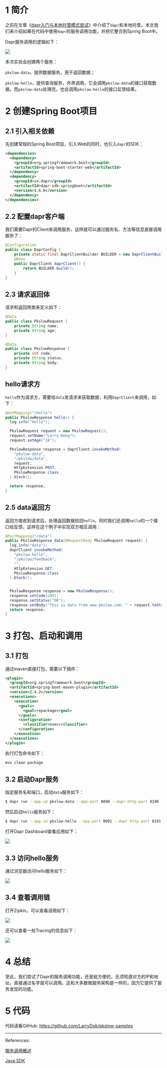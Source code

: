 # 1 简介

之前在文章《[dapr入门与本地托管模式尝试](https://www.pkslow.com/archives/dapr-quickstart)》中介绍了`dapr`和本地托管，本文我们来介绍如果在代码中使用`dapr`的服务调用功能，并把它整合到Spring Boot中。

Dapr服务调用的逻辑如下：

![](https://pkslow.oss-cn-shenzhen.aliyuncs.com/images/2022/11/dar-java-sdk-springboot.service-invocation-overview.png)

本次实验会创建两个服务：

`pkslow-data`，提供数据服务，用于返回数据；

`pkslow-hello`，提供查询服务，外界调用，它会调用`pkslow-data`的接口获取数据，而`pkslow-data`处理完，也会调用`pkslow-hello`的接口反馈结果。



# 2 创建Spring Boot项目

## 2.1 引入相关依赖

先创建常规的Spring Boot项目，引入Web的同时，也引入`dapr`的SDK：

```xml
<dependencies>
  <dependency>
    <groupId>org.springframework.boot</groupId>
    <artifactId>spring-boot-starter-web</artifactId>
  </dependency>
  <dependency>
    <groupId>io.dapr</groupId>
    <artifactId>dapr-sdk-springboot</artifactId>
    <version>1.6.0</version>
  </dependency>
</dependencies>
```



## 2.2 配置dapr客户端

我们需要Dapr的Client来调用服务，这样就可以通过服务名、方法等信息直接调用服务了：

```java
@Configuration
public class DaprConfig {
    private static final DaprClientBuilder BUILDER = new DaprClientBuilder();
    @Bean
    public DaprClient daprClient() {
        return BUILDER.build();
    }
}
```



## 2.3 请求返回体

请求和返回用类来定义如下：

```java
@Data
public class PkslowRequest {
    private String name;
    private String age;
}

@Data
public class PkslowResponse {
    private int code;
    private String status;
    private String body;
}
```



## hello请求方

`hello`作为请求方，需要给`data`发请求来获取数据，利用`DaprClient`来调用，如下：

```java
@GetMapping("/hello")
public PkslowResponse hello() {
  log.info("hello");

  PkslowRequest request = new PkslowRequest();
  request.setName("Larry Deng");
  request.setAge("18");

  PkslowResponse response = daprClient.invokeMethod(
    "pkslow-data",
    "/pkslow/data",
    request,
    HttpExtension.POST,
    PkslowResponse.class
  ).block();

  return response;
}
```



## 2.5 data返回方

返回方接收到请求后，处理返回数据给回`hello`，同时我们还调用`hello`的一个接口给反馈，这样在这个例子中实现双方相互调用：

```java
@PostMapping("/data")
public PkslowResponse data(@RequestBody PkslowRequest request) {
  log.info("data");
  daprClient.invokeMethod(
    "pkslow-hello",
    "/pkslow/feedback",
    "",
    HttpExtension.GET,
    PkslowResponse.class
  ).block();


  PkslowResponse response = new PkslowResponse();
  response.setCode(200);
  response.setStatus("OK");
  response.setBody("This is data from www.pkslow.com: " + request.toString());
  return response;
}
```



# 3 打包、启动和调用

## 3.1 打包

通过maven直接打包，需要以下插件：

```xml
<plugin>
  <groupId>org.springframework.boot</groupId>
  <artifactId>spring-boot-maven-plugin</artifactId>
  <version>2.4.2</version>
  <executions>
    <execution>
      <goals>
        <goal>repackage</goal>
      </goals>
      <configuration>
        <classifier>exec</classifier>
      </configuration>
    </execution>
  </executions>
</plugin>
```

执行打包命令如下：

```bash
mvn clean package
```



## 3.2 启动Dapr服务

指定服务名和端口，启动`data`服务如下：

```bash
$ dapr run --app-id pkslow-data --app-port 8090 --dapr-http-port 8190 -- java -jar -Dserver.port=8090 target/dapr-springboot-1.0-SNAPSHOT-exec.jar
```



然后启动`hello`服务如下：

```bash
$ dapr run --app-id pkslow-hello --app-port 8091 --dapr-http-port 8191 -- java -jar -Dserver.port=8091 target/dapr-springboot-1.0-SNAPSHOT-exec.jar
```



打开Dapr Dashboard查看应用如下：

![](https://pkslow.oss-cn-shenzhen.aliyuncs.com/images/2022/11/dar-java-sdk-springboot.dashboard.png)



## 3.3 访问hello服务

通过浏览器访问hello服务如下：

![](https://pkslow.oss-cn-shenzhen.aliyuncs.com/images/2022/11/dar-java-sdk-springboot.hello.png)

## 3.4 查看调用链

打开Zipkin，可以查看调用如下：

![](https://pkslow.oss-cn-shenzhen.aliyuncs.com/images/2022/11/dar-java-sdk-springboot.zipkin1.png)



还可以查看一些Tracing的信息如下：

![](https://pkslow.oss-cn-shenzhen.aliyuncs.com/images/2022/11/dar-java-sdk-springboot.zipkin2.png)



# 4 总结

至此，我们尝试了Dapr的服务调用功能，还是挺方便的，无须知道对方的IP和地址，直接通过名字就可以调用。这和大多数微服务架构是一样的，因为它提供了服务发现的功能。



# 5 代码

代码请看GitHub: https://github.com/LarryDpk/pkslow-samples



---

References:

[服务调用概述](https://docs.dapr.io/zh-hans/developing-applications/building-blocks/service-invocation/service-invocation-overview/)

[Java SDK](https://docs.dapr.io/developing-applications/sdks/java/)
